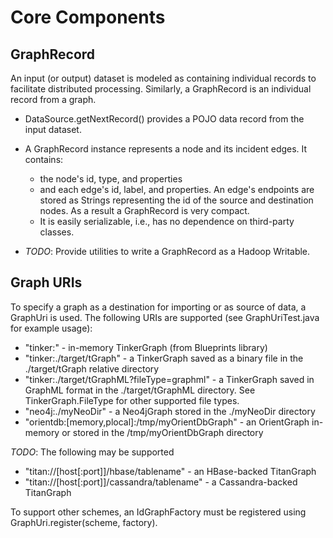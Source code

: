 # Core Components

## GraphRecord
An input (or output) dataset is modeled as containing individual records to facilitate distributed processing.  Similarly, a GraphRecord is an individual record from a graph.
* DataSource.getNextRecord() provides a POJO data record from the input dataset.
* A GraphRecord instance represents a node and its incident edges.  It contains:
  * the node's id, type, and properties
  * and each edge's id, label, and properties. An edge's endpoints are stored as Strings representing the id of the source and destination nodes.  As a result a GraphRecord is very compact.
  * It is easily serializable, i.e., has no dependence on third-party classes. 

* *TODO*: Provide utilities to write a GraphRecord as a Hadoop Writable.

## Graph URIs
To specify a graph as a destination for importing or as source of data, a GraphUri is used.  The following URIs are supported (see GraphUriTest.java for example usage):
* "tinker:" - in-memory TinkerGraph (from Blueprints library)
* "tinker:./target/tGraph" - a TinkerGraph saved as a binary file in the ./target/tGraph relative directory 
* "tinker:./target/tGraphML?fileType=graphml" - a TinkerGraph saved in GraphML format in the ./target/tGraphML directory.  See TinkerGraph.FileType for other supported file types.
* "neo4j:./myNeoDir" - a Neo4jGraph stored in the ./myNeoDir directory
* "orientdb:[memory,plocal]:/tmp/myOrientDbGraph" - an OrientGraph in-memory or stored in the /tmp/myOrientDbGraph directory

*TODO*: The following may be supported
* "titan://[host[:port]]/hbase/tablename" - an HBase-backed TitanGraph 
* "titan://[host[:port]]/cassandra/tablename" - a Cassandra-backed TitanGraph 

To support other schemes, an IdGraphFactory must be registered using GraphUri.register(scheme, factory). 

